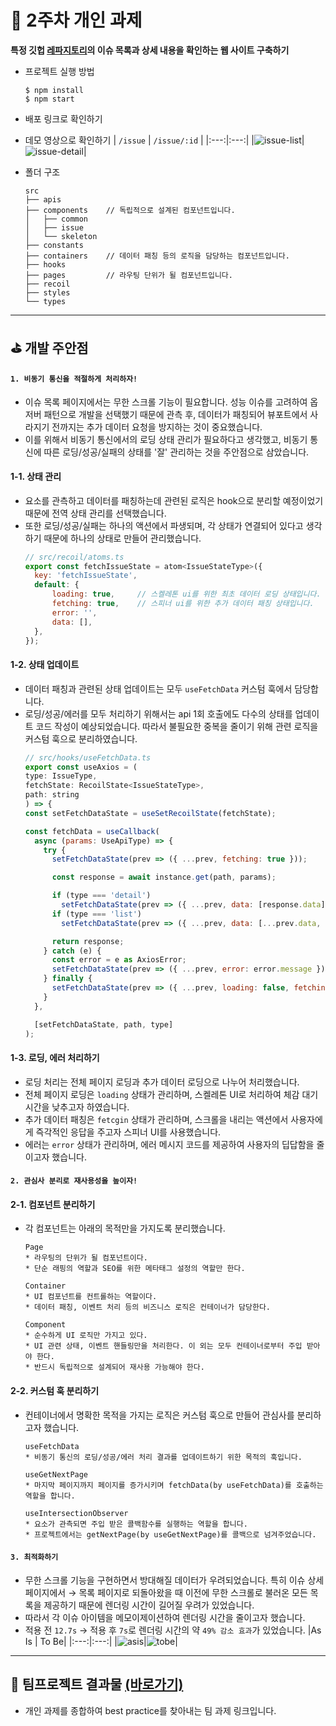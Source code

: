 # 📝 2주차 개인 과제
**특정 깃헙 [레파지토리](https://github.com/facebook/react/issues)의 이슈 목록과 상세 내용을 확인하는 웹 사이트 구축하기**
* 프로젝트 실행 방법
  ```
  $ npm install
  $ npm start
  ```
* 배포 링크로 확인하기
* 데모 영상으로 확인하기
  | `/issue` | `/issue/:id` |
  |:---:|:---:|
  |![issue-list](https://github.com/Aroma-oh/pre-onboarding-12th-2-11/assets/115550622/48700c27-3415-445f-a02f-df911bdad0a8)|![issue-detail](https://github.com/Aroma-oh/pre-onboarding-12th-2-11/assets/115550622/1407219c-aff7-4881-9826-a5d58661d4f3)|


* 폴더 구조
  ```
  src
  ├── apis
  ├── components    // 독립적으로 설계된 컴포넌트입니다. 
  │   ├── common
  │   ├── issue
  │   └── skeleton
  ├── constants
  ├── containers    // 데이터 패칭 등의 로직을 담당하는 컴포넌트입니다. 
  ├── hooks
  ├── pages         // 라우팅 단위가 될 컴포넌트입니다.  
  ├── recoil
  ├── styles
  └── types
  ```
----
## ⛳️ 개발 주안점
#### `1. 비동기 통신을 적절하게 처리하자!`
* 이슈 목록 페이지에서는 무한 스크롤 기능이 필요합니다. 성능 이슈를 고려하여 옵저버 패턴으로 개발을 선택했기 때문에 관측 후, 데이터가 패칭되어 뷰포트에서 사라지기 전까지는 추가 데이터 요청을 방지하는 것이 중요했습니다. 
* 이를 위해서 비동기 통신에서의 로딩 상태 관리가 필요하다고 생각했고, 비동기 통신에 따른 로딩/성공/실패의 상태를 '잘' 관리하는 것을 주안점으로 삼았습니다. 

#### 1-1. 상태 관리
* 요소를 관측하고 데이터를 패칭하는데 관련된 로직은 hook으로 분리할 예정이었기 때문에 전역 상태 관리를 선택했습니다.
* 또한 로딩/성공/실패는 하나의 액션에서 파생되며, 각 상태가 연결되어 있다고 생각하기 때문에 하나의 상태로 만들어 관리했습니다.
  ```js
  // src/recoil/atoms.ts
  export const fetchIssueState = atom<IssueStateType>({
    key: 'fetchIssueState',
    default: {
        loading: true,     // 스켈레톤 ui를 위한 최초 데이터 로딩 상태입니다. 
        fetching: true,    // 스피너 ui를 위한 추가 데이터 패칭 상태입니다. 
        error: '',
        data: [],
    },
  });
  ```
#### 1-2. 상태 업데이트
* 데이터 패칭과 관련된 상태 업데이트는 모두 `useFetchData` 커스텀 훅에서 담당합니다. 
* 로딩/성공/에러를 모두 처리하기 위해서는 api 1회 호출에도 다수의 상태를 업데이트 코드 작성이 예상되었습니다. 따라서 불필요한 중복을 줄이기 위해 관련 로직을 커스텀 훅으로 분리하였습니다.
  ```js
  // src/hooks/useFetchData.ts
  export const useAxios = (
  type: IssueType,
  fetchState: RecoilState<IssueStateType>,
  path: string
  ) => {
  const setFetchDataState = useSetRecoilState(fetchState);

  const fetchData = useCallback(
    async (params: UseApiType) => {
      try {
        setFetchDataState(prev => ({ ...prev, fetching: true }));

        const response = await instance.get(path, params);

        if (type === 'detail')
          setFetchDataState(prev => ({ ...prev, data: [response.data] }));
        if (type === 'list')
          setFetchDataState(prev => ({ ...prev, data: [...prev.data, ...response.data] }));

        return response;
      } catch (e) {
        const error = e as AxiosError;
        setFetchDataState(prev => ({ ...prev, error: error.message }));
      } finally {
        setFetchDataState(prev => ({ ...prev, loading: false, fetching: false }));
      }
    },

    [setFetchDataState, path, type]
  );
  ```

#### 1-3. 로딩, 에러 처리하기 
* 로딩 처리는 전체 페이지 로딩과 추가 데이터 로딩으로 나누어 처리했습니다.
* 전체 페이지 로딩은 `loading` 상태가 관리하며, 스켈레톤 UI로 처리하여 체감 대기 시간을 낮추고자 하였습니다.
* 추가 데이터 패칭은 `fetcgin` 상태가 관리하며, 스크롤을 내리는 액션에서 사용자에게 즉각적인 응답을 주고자 스피너 UI를 사용했습니다.
* 에러는 `error` 상태가 관리하며, 에러 메시지 코드를 제공하여 사용자의 딥답함을 줄이고자 했습니다.
  
#### `2. 관심사 분리로 재사용성을 높이자!`
#### 2-1. 컴포넌트 분리하기
* 각 컴포넌트는 아래의 목적만을 가지도록 분리했습니다.
  ```
  Page
  * 라우팅의 단위가 될 컴포넌트이다.
  * 단순 래핑의 역할과 SEO를 위한 메타태그 설정의 역할만 한다.

  Container
  * UI 컴포넌트를 컨트롤하는 역할이다.
  * 데이터 패칭, 이벤트 처리 등의 비즈니스 로직은 컨테이너가 담당한다.

  Component
  * 순수하게 UI 로직만 가지고 있다.
  * UI 관련 상태, 이벤트 핸들링만을 처리한다. 이 외는 모두 컨테이너로부터 주입 받아야 한다.
  * 반드시 독립적으로 설계되어 재사용 가능해야 한다.
  ```
#### 2-2. 커스텀 훅 분리하기
* 컨테이너에서 명확한 목적을 가지는 로직은 커스텀 훅으로 만들어 관심사를 분리하고자 했습니다.
  ```
  useFetchData
  * 비동기 통신의 로딩/성공/에러 처리 결과를 업데이트하기 위한 목적의 훅입니다.

  useGetNextPage
  * 마지막 페이지까지 페이지를 증가시키며 fetchData(by useFetchData)를 호출하는 역할을 합니다.

  useIntersectionObserver
  * 요소가 관측되면 주입 받은 콜백함수를 실행하는 역할을 합니다.
  * 프로젝트에서는 getNextPage(by useGetNextPage)를 콜백으로 넘겨주었습니다. 
  ```

#### `3. 최적화하기`
* 무한 스크롤 기능을 구현하면서 방대해질 데이터가 우려되었습니다. 특히 이슈 상세 페이지에서 → 목록 페이지로 되돌아왔을 때 이전에 무한 스크롤로 불러온 모든 목록을 제공하기 때문에 렌더링 시간이 길어질 우려가 있었습니다. 
* 따라서 각 이슈 아이템을 메모이제이션하여 렌더링 시간을 줄이고자 했습니다.
* 적용 전 `12.7s` → 적용 후 `7s`로 렌더링 시간의 약 `49% 감소 효과`가 있었습니다. 
  |As Is | To Be|
  |:---:|:---:|
  |![asis](https://github.com/Aroma-oh/pre-onboarding-12th-2-11/assets/115550622/082f0123-a91d-4fc5-8ab5-de4b1694ba86)|![tobe](https://github.com/Aroma-oh/pre-onboarding-12th-2-11/assets/115550622/78fea720-f85e-4c43-9466-6a5dd3c3b826)|
 
---
## 🎊 팀프로젝트 결과물 [(바로가기)](https://github.com/wanted-pre-onboarding-12th-11/pre-onboarding-12th-2-11)
* 개인 과제를 종합하여 best practice를 찾아내는 팀 과제 링크입니다. 

  
